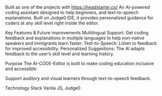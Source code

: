 Built as one of the projects with https://headstarter.co/
An AI-powered coding assistant designed to help beginners, and text-to-speech explanations. Built on Judge0 IDE, it provides personalized guidance for coders at any skill level right inside the editor.

Key Features & Future improvements
Multilingual Support: Get coding feedback and explanations in multiple languages to help non-native speakers and immigrants learn faster.
Text-to-Speech: Listen to feedback for improved accessibility.
Personalized Suggestions: The AI adapts feedback to the user’s skill level and learning history.

Purpose
The AI-CODE-Editor is built to make coding education inclusive and accessible:

Support auditory and visual learners through text-to-speech feedback.

Technology Stack
Vanila JS, Judge0
